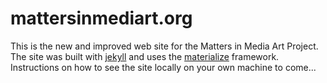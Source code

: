 # mattersinmediart.org
This is the new and improved web site for the Matters in Media Art Project. The site was built with [jekyll](http://jekyllrb.com/) and uses the [materialize](http://materializecss.com/) framework. Instructions on how to see the site locally on your own machine to come...
